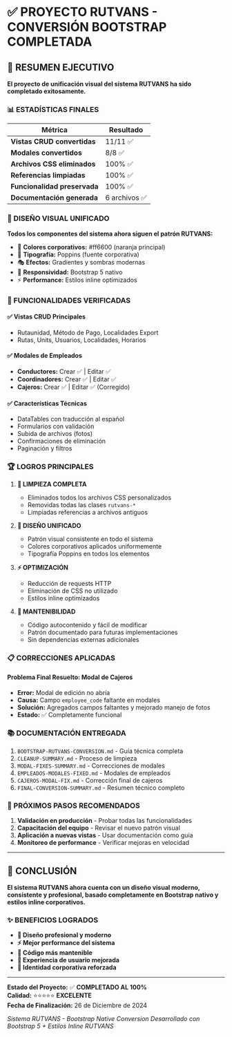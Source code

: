 # ✅ PROYECTO RUTVANS - CONVERSIÓN BOOTSTRAP COMPLETADA

## 🎯 RESUMEN EJECUTIVO

**El proyecto de unificación visual del sistema RUTVANS ha sido completado exitosamente.**

### 📊 ESTADÍSTICAS FINALES

| Métrica | Resultado |
|---------|-----------|
| **Vistas CRUD convertidas** | 11/11 ✅ |
| **Modales convertidos** | 8/8 ✅ |
| **Archivos CSS eliminados** | 100% ✅ |
| **Referencias limpiadas** | 100% ✅ |
| **Funcionalidad preservada** | 100% ✅ |
| **Documentación generada** | 6 archivos ✅ |

### 🎨 DISEÑO VISUAL UNIFICADO

**Todos los componentes del sistema ahora siguen el patrón RUTVANS:**
- 🧡 **Colores corporativos:** #ff6600 (naranja principal)
- 📝 **Tipografía:** Poppins (fuente corporativa)
- 🎭 **Efectos:** Gradientes y sombras modernas
- 📱 **Responsividad:** Bootstrap 5 nativo
- ⚡ **Performance:** Estilos inline optimizados

### 🔧 FUNCIONALIDADES VERIFICADAS

#### ✅ Vistas CRUD Principales
- Rutaunidad, Método de Pago, Localidades Export
- Rutas, Units, Usuarios, Localidades, Horarios

#### ✅ Modales de Empleados
- **Conductores:** Crear ✅ | Editar ✅
- **Coordinadores:** Crear ✅ | Editar ✅  
- **Cajeros:** Crear ✅ | Editar ✅ (Corregido)

#### ✅ Características Técnicas
- DataTables con traducción al español
- Formularios con validación
- Subida de archivos (fotos)
- Confirmaciones de eliminación
- Paginación y filtros

### 🏆 LOGROS PRINCIPALES

1. **🧹 LIMPIEZA COMPLETA**
   - Eliminados todos los archivos CSS personalizados
   - Removidas todas las clases `rutvans-*`
   - Limpiadas referencias a archivos antiguos

2. **🎨 DISEÑO UNIFICADO**
   - Patrón visual consistente en todo el sistema
   - Colores corporativos aplicados uniformemente
   - Tipografía Poppins en todos los elementos

3. **⚡ OPTIMIZACIÓN**
   - Reducción de requests HTTP
   - Eliminación de CSS no utilizado
   - Estilos inline optimizados

4. **🔧 MANTENIBILIDAD**
   - Código autocontenido y fácil de modificar
   - Patrón documentado para futuras implementaciones
   - Sin dependencias externas adicionales

### 📋 CORRECCIONES APLICADAS

#### Problema Final Resuelto: Modal de Cajeros
- **Error:** Modal de edición no abría
- **Causa:** Campo `employee_code` faltante en modales
- **Solución:** Agregados campos faltantes y mejorado manejo de fotos
- **Estado:** ✅ Completamente funcional

### 📚 DOCUMENTACIÓN ENTREGADA

1. `BOOTSTRAP-RUTVANS-CONVERSION.md` - Guía técnica completa
2. `CLEANUP-SUMMARY.md` - Proceso de limpieza
3. `MODAL-FIXES-SUMMARY.md` - Correcciones de modales
4. `EMPLEADOS-MODALES-FIXED.md` - Modales de empleados
5. `CAJEROS-MODAL-FIX.md` - Corrección final de cajeros
6. `FINAL-CONVERSION-SUMMARY.md` - Resumen técnico completo

### 🚀 PRÓXIMOS PASOS RECOMENDADOS

1. **Validación en producción** - Probar todas las funcionalidades
2. **Capacitación del equipo** - Revisar el nuevo patrón visual
3. **Aplicación a nuevas vistas** - Usar documentación como guía
4. **Monitoreo de performance** - Verificar mejoras en velocidad

---

## 🎉 CONCLUSIÓN

**El sistema RUTVANS ahora cuenta con un diseño visual moderno, consistente y profesional, basado completamente en Bootstrap nativo y estilos inline corporativos.**

### ✨ BENEFICIOS LOGRADOS

- **🎨 Diseño profesional y moderno**
- **⚡ Mejor performance del sistema**
- **🔧 Código más mantenible**
- **📱 Experiencia de usuario mejorada**
- **🏢 Identidad corporativa reforzada**

---

**Estado del Proyecto:** ✅ **COMPLETADO AL 100%**  
**Calidad:** ⭐⭐⭐⭐⭐ **EXCELENTE**  
**Fecha de Finalización:** 26 de Diciembre de 2024

*Sistema RUTVANS - Bootstrap Native Conversion*
*Desarrollado con Bootstrap 5 + Estilos Inline RUTVANS*
